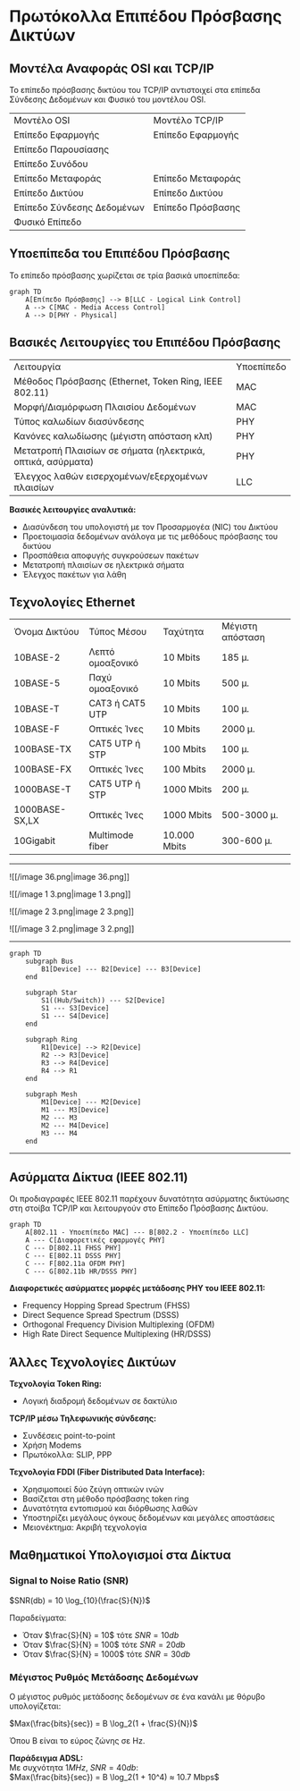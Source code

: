 # Πρωτόκολλα Επιπέδου Πρόσβασης Δικτύων

## Μοντέλα Αναφοράς OSI και TCP/IP

Το επίπεδο πρόσβασης δικτύου του TCP/IP αντιστοιχεί στα επίπεδα Σύνδεσης Δεδομένων και Φυσικό του μοντέλου OSI.

|   |   |
|---|---|
|Μοντέλο OSI|Μοντέλο TCP/IP|
|Επίπεδο Εφαρμογής|Επίπεδο Εφαρμογής|
|Επίπεδο Παρουσίασης||
|Επίπεδο Συνόδου||
|Επίπεδο Μεταφοράς|Επίπεδο Μεταφοράς|
|Επίπεδο Δικτύου|Επίπεδο Δικτύου|
|Επίπεδο Σύνδεσης Δεδομένων|Επίπεδο Πρόσβασης|
|Φυσικό Επίπεδο||

## Υποεπίπεδα του Επιπέδου Πρόσβασης

Το επίπεδο πρόσβασης χωρίζεται σε τρία βασικά υποεπίπεδα:

```Mermaid
graph TD
    A[Επίπεδο Πρόσβασης] --> B[LLC - Logical Link Control]
    A --> C[MAC - Media Access Control]
    A --> D[PHY - Physical]
```

## Βασικές Λειτουργίες του Επιπέδου Πρόσβασης

|   |   |
|---|---|
|Λειτουργία|Υποεπίπεδο|
|Μέθοδος Πρόσβασης (Ethernet, Token Ring, IEEE 802.11)|MAC|
|Μορφή/Διαμόρφωση Πλαισίου Δεδομένων|MAC|
|Τύπος καλωδίων διασύνδεσης|PHY|
|Κανόνες καλωδίωσης (μέγιστη απόσταση κλπ)|PHY|
|Μετατροπή Πλαισίων σε σήματα (ηλεκτρικά, οπτικά, ασύρματα)|PHY|
|Έλεγχος λαθών εισερχομένων/εξερχομένων πλαισίων|LLC|

**Βασικές λειτουργίες αναλυτικά:**

- Διασύνδεση του υπολογιστή με τον Προσαρμογέα (NIC) του Δικτύου
- Προετοιμασία δεδομένων ανάλογα με τις μεθόδους πρόσβασης του δικτύου
- Προσπάθεια αποφυγής συγκρούσεων πακέτων
- Μετατροπή πλαισίων σε ηλεκτρικά σήματα
- Έλεγχος πακέτων για λάθη

## Τεχνολογίες Ethernet

|   |   |   |   |
|---|---|---|---|
|Όνομα Δικτύου|Τύπος Μέσου|Ταχύτητα|Μέγιστη απόσταση|
|10BASE-2|Λεπτό ομοαξονικό|10 Mbits|185 μ.|
|10BASE-5|Παχύ ομοαξονικό|10 Mbits|500 μ.|
|10BASE-T|CAT3 ή CAT5 UTP|10 Mbits|100 μ.|
|10BASE-F|Οπτικές Ίνες|10 Mbits|2000 μ.|
|100BASE-TX|CAT5 UTP ή STP|100 Mbits|100 μ.|
|100BASE-FX|Οπτικές Ίνες|100 Mbits|2000 μ.|
|1000BASE-T|CAT5 UTP ή STP|1000 Mbits|200 μ.|
|1000BASE-SX,LX|Οπτικές Ίνες|1000 Mbits|500-3000 μ.|
|10Gigabit|Multimode fiber|10.000 Mbits|300-600 μ.|

---

  

![[/image 36.png|image 36.png]]

![[/image 1 3.png|image 1 3.png]]

![[/image 2 3.png|image 2 3.png]]

![[/image 3 2.png|image 3 2.png]]

---

  

```Mermaid
graph TD
    subgraph Bus
        B1[Device] --- B2[Device] --- B3[Device]
    end
    
    subgraph Star
        S1((Hub/Switch)) --- S2[Device]
        S1 --- S3[Device]
        S1 --- S4[Device]
    end
    
    subgraph Ring
        R1[Device] --> R2[Device]
        R2 --> R3[Device]
        R3 --> R4[Device]
        R4 --> R1
    end
    
    subgraph Mesh
        M1[Device] --- M2[Device]
        M1 --- M3[Device]
        M2 --- M3
        M2 --- M4[Device]
        M3 --- M4
    end
```

---

  

## Ασύρματα Δίκτυα (IEEE 802.11)

Οι προδιαγραφές ΙΕΕΕ 802.11 παρέχουν δυνατότητα ασύρματης δικτύωσης στη στοίβα TCP/IP και λειτουργούν στο Επίπεδο Πρόσβασης Δικτύου.

```Mermaid
graph TD
    A[802.11 - Υποεπίπεδο MAC] --- B[802.2 - Υποεπίπεδο LLC]
    A --- C[Διαφορετικές εφαρμογές PHY]
    C --- D[802.11 FHSS PHY]
    C --- E[802.11 DSSS PHY]
    C --- F[802.11a OFDM PHY]
    C --- G[802.11b HR/DSSS PHY]
```

**Διαφορετικές ασύρματες μορφές μετάδοσης PHY του IEEE 802.11:**

- Frequency Hopping Spread Spectrum (FHSS)
- Direct Sequence Spread Spectrum (DSSS)
- Orthogonal Frequency Division Multiplexing (OFDM)
- High Rate Direct Sequence Multiplexing (HR/DSSS)

## Άλλες Τεχνολογίες Δικτύων

**Τεχνολογία Token Ring:**

- Λογική διαδρομή δεδομένων σε δακτύλιο

**TCP/IP μέσω Τηλεφωνικής σύνδεσης:**

- Συνδέσεις point-to-point
- Χρήση Modems
- Πρωτόκολλα: SLIP, PPP

**Τεχνολογία FDDI (Fiber Distributed Data Interface):**

- Χρησιμοποιεί δύο ζεύγη οπτικών ινών
- Βασίζεται στη μέθοδο πρόσβασης token ring
- Δυνατότητα εντοπισμού και διόρθωσης λαθών
- Υποστηρίζει μεγάλους όγκους δεδομένων και μεγάλες αποστάσεις
- Μειονέκτημα: Ακριβή τεχνολογία

## Μαθηματικοί Υπολογισμοί στα Δίκτυα

### Signal to Noise Ratio (SNR)

$SNR(db) = 10 \log_{10}(\frac{S}{N})$

Παραδείγματα:

- Όταν $\frac{S}{N} = 10$ τότε $SNR = 10db$
- Όταν $\frac{S}{N} = 100$ τότε $SNR = 20db$
- Όταν $\frac{S}{N} = 1000$ τότε $SNR = 30db$

### Μέγιστος Ρυθμός Μετάδοσης Δεδομένων

Ο μέγιστος ρυθμός μετάδοσης δεδομένων σε ένα κανάλι με θόρυβο υπολογίζεται:

$Max(\frac{bits}{sec}) = B \log_2(1 + \frac{S}{N})$

Όπου B είναι το εύρος ζώνης σε Hz.

**Παράδειγμα ADSL:**  
Με συχνότητα $1 MHz$, $SNR=40 db$:  
$Max(\frac{bits}{sec}) = B \log_2(1 + 10^4) ≈ 10.7 Mbps$